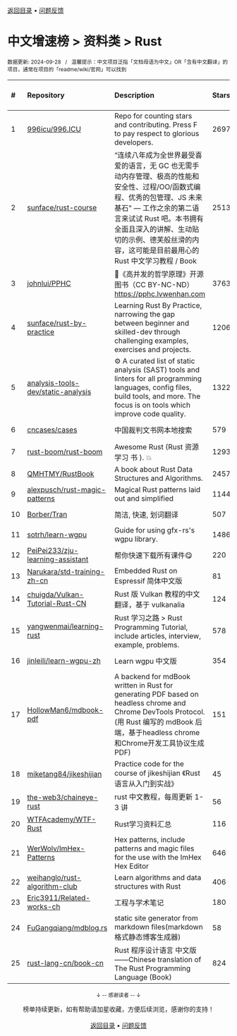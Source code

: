<a href="https://gitee.com/GrowingGit/GitHub-Chinese-Top-Charts#github中文排行榜">返回目录</a> • <a href="/content/docs/feedback.md">问题反馈</a>

# 中文增速榜 > 资料类 > Rust
<sub>数据更新: 2024-09-28&nbsp;&nbsp;&nbsp;/&nbsp;&nbsp;&nbsp;温馨提示：中文项目泛指「文档母语为中文」OR「含有中文翻译」的项目，通常在项目的「readme/wiki/官网」可以找到</sub>

|#|Repository|Description|Stars|Average daily growth|Updated|
|:-|:-|:-|:-|:-|:-|
|1|[996icu/996.ICU](https://github.com/996icu/996.ICU)|Repo for counting stars and contributing. Press F to pay respect to glorious developers.|269713|134|2024-08-18|
|2|[sunface/rust-course](https://github.com/sunface/rust-course)|“连续八年成为全世界最受喜爱的语言，无 GC 也无需手动内存管理、极高的性能和安全性、过程/OO/函数式编程、优秀的包管理、JS 未来基石" — 工作之余的第二语言来试试 Rust 吧。本书拥有全面且深入的讲解、生动贴切的示例、德芙般丝滑的内容，这可能是目前最用心的 Rust 中文学习教程 / Book |25130|11|2024-09-05|
|3|[johnlui/PPHC](https://github.com/johnlui/PPHC)|📙《高并发的哲学原理》开源图书（CC BY-NC-ND）https://pphc.lvwenhan.com|3763|6|2024-09-06|
|4|[sunface/rust-by-practice](https://github.com/sunface/rust-by-practice)|Learning Rust By Practice,  narrowing the gap between beginner and skilled-dev through challenging examples, exercises and projects.|12063|5|2024-08-19|
|5|[analysis-tools-dev/static-analysis](https://github.com/analysis-tools-dev/static-analysis)|⚙️ A curated list of static analysis (SAST) tools and linters for all programming languages, config files, build tools, and more. The focus is on tools which improve code quality.|13227|4|2024-09-27|
|6|[cncases/cases](https://github.com/cncases/cases)|中国裁判文书网本地搜索|579|2|2024-09-09|
|7|[rust-boom/rust-boom](https://github.com/rust-boom/rust-boom)|Awesome Rust (Rust 资源   学习   书 ). 💥|1293|2|2024-08-24|
|8|[QMHTMY/RustBook](https://github.com/QMHTMY/RustBook)|A book about Rust Data Structures and Algorithms.|2457|2|2024-07-21|
|9|[alexpusch/rust-magic-patterns](https://github.com/alexpusch/rust-magic-patterns)|Magical Rust patterns laid out and simplified|1144|2|2024-05-11|
|10|[Borber/Tran](https://github.com/Borber/Tran)|简洁, 快速, 划词翻译|507|2|2024-09-25|
|11|[sotrh/learn-wgpu](https://github.com/sotrh/learn-wgpu)|Guide for using gfx-rs's wgpu library.|1486|1|2024-09-14|
|12|[PeiPei233/zju-learning-assistant](https://github.com/PeiPei233/zju-learning-assistant)|帮你快速下载所有课件😋|220|1|2024-06-30|
|13|[Narukara/std-training-zh-cn](https://github.com/Narukara/std-training-zh-cn)|Embedded Rust on Espressif 简体中文版|81|0|2024-09-02|
|14|[chuigda/Vulkan-Tutorial-Rust-CN](https://github.com/chuigda/Vulkan-Tutorial-Rust-CN)|Rust 版 Vulkan 教程的中文翻译，基于 vulkanalia|124|0|2024-09-09|
|15|[yangwenmai/learning-rust](https://github.com/yangwenmai/learning-rust)|Rust 学习之路 > Rust Programming Tutorial, include articles, interview, example, problems.|578|0|2024-04-11|
|16|[jinleili/learn-wgpu-zh](https://github.com/jinleili/learn-wgpu-zh)|Learn wgpu 中文版|354|0|2024-07-22|
|17|[HollowMan6/mdbook-pdf](https://github.com/HollowMan6/mdbook-pdf)|A backend for mdBook written in Rust for generating PDF based on headless chrome and Chrome DevTools Protocol. (用 Rust 编写的 mdBook 后端，基于headless chrome和Chrome开发工具协议生成PDF)|151|0|2024-08-06|
|18|[miketang84/jikeshijian](https://github.com/miketang84/jikeshijian)|Practice code for the course of jikeshijian 《Rust语言从入门到实战》|45|0|2024-07-28|
|19|[the-web3/chaineye-rust](https://github.com/the-web3/chaineye-rust)|rust 中文教程，每周更新 1-3 讲|56|0|2024-09-04|
|20|[WTFAcademy/WTF-Rust](https://github.com/WTFAcademy/WTF-Rust)|Rust学习资料汇总|116|0|2024-07-20|
|21|[WerWolv/ImHex-Patterns](https://github.com/WerWolv/ImHex-Patterns)|Hex patterns, include patterns and magic files for the use with the ImHex Hex Editor|646|0|2024-08-20|
|22|[weihanglo/rust-algorithm-club](https://github.com/weihanglo/rust-algorithm-club)|Learn algorithms and data structures with Rust|406|0|2024-09-19|
|23|[Eric3911/Related-works-ch](https://github.com/Eric3911/Related-works-ch)|工程与学术笔记|180|0|2024-08-13|
|24|[FuGangqiang/mdblog.rs](https://github.com/FuGangqiang/mdblog.rs)|static site generator from markdown files(markdown 格式静态博客生成器)|58|0|2024-08-12|
|25|[rust-lang-cn/book-cn](https://github.com/rust-lang-cn/book-cn)|Rust  程序设计语言 中文版——Chinese translation of The Rust Programming Language (Book)|824|0|2024-06-16|

<div align="center">
    <p><sub>↓ -- 感谢读者 -- ↓</sub></p>
    榜单持续更新，如有帮助请加星收藏，方便后续浏览，感谢你的支持！
</div>

<br/>

<div align="center"><a href="https://gitee.com/GrowingGit/GitHub-Chinese-Top-Charts#github中文排行榜">返回目录</a> • <a href="/content/docs/feedback.md">问题反馈</a></div>
